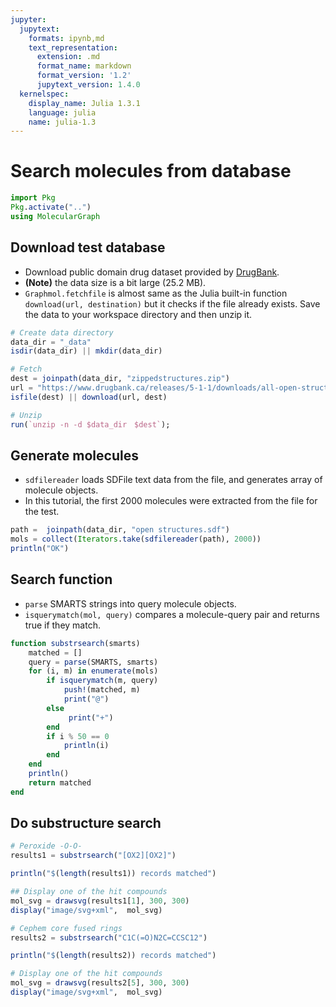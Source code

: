 ```yaml
---
jupyter:
  jupytext:
    formats: ipynb,md
    text_representation:
      extension: .md
      format_name: markdown
      format_version: '1.2'
      jupytext_version: 1.4.0
  kernelspec:
    display_name: Julia 1.3.1
    language: julia
    name: julia-1.3
---
```


# Search molecules from database


```julia
import Pkg
Pkg.activate("..")
using MolecularGraph
```

## Download test database

- Download public domain drug dataset provided by [DrugBank](https://drugbank.ca).
- **(Note)** the data size is a bit large (25.2 MB).
- `Graphmol.fetchfile` is almost same as the Julia built-in function `download(url, destination)` but it checks if the file already exists. Save the data to your workspace directory and then unzip it.

```julia
# Create data directory
data_dir = "_data"
isdir(data_dir) || mkdir(data_dir)

# Fetch
dest = joinpath(data_dir, "zippedstructures.zip")
url = "https://www.drugbank.ca/releases/5-1-1/downloads/all-open-structures"
isfile(dest) || download(url, dest)

# Unzip
run(`unzip -n -d $data_dir　$dest`);
```

## Generate molecules

- `sdfilereader` loads SDFile text data from the file, and generates array of molecule objects.
- In this tutorial, the first 2000 molecules were extracted from the file for the test.

```julia
path =  joinpath(data_dir, "open structures.sdf")
mols = collect(Iterators.take(sdfilereader(path), 2000))
println("OK")
```

## Search function

- `parse` SMARTS strings into query molecule objects.
- `isquerymatch(mol, query)` compares a molecule-query pair and returns true if they match.

```julia
function substrsearch(smarts)
    matched = []
    query = parse(SMARTS, smarts)
    for (i, m) in enumerate(mols)
        if isquerymatch(m, query)
            push!(matched, m)
            print("@")
        else
             print("+")
        end
        if i % 50 == 0
            println(i)
        end
    end
    println()
    return matched
end
```

## Do substructure search


```julia
# Peroxide -O-O-
results1 = substrsearch("[OX2][OX2]")

println("$(length(results1)) records matched")
```

```julia
## Display one of the hit compounds
mol_svg = drawsvg(results1[1], 300, 300)
display("image/svg+xml",  mol_svg)
```

```julia
# Cephem core fused rings
results2 = substrsearch("C1C(=O)N2C=CCSC12")

println("$(length(results2)) records matched")
```

```julia
# Display one of the hit compounds
mol_svg = drawsvg(results2[5], 300, 300)
display("image/svg+xml",  mol_svg)
```
